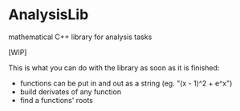 # AnalysisLib
mathematical C++ library for analysis tasks

[WIP]

This is what you can do with the library as soon as it is finished:
- functions can be put in and out as a string (eg. "(x - 1)^2 + e^x")
- build derivates of any function
- find a functions' roots
